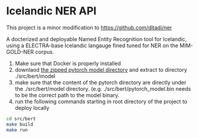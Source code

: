 # Icelandic NER API 

This project is a minor modification to https://github.com/ditadi/ner

A docterized and deployable Named Entity Recognition tool for Icelandic, using a ELECTRA-base Icelandic langauge fined tuned for NER on the MIM-GOLD-NER corpus. 


1) Make sure that Docker is properly installed
2) downlaod [the zipped pytorch model directory](https://drive.google.com/file/d/1LtssB04q-WcJncfEkatt52QSOjTzT8ro/view?usp=sharing) and extract to directory ./src/bert/model
3) make sure that the content of the pytorch directory are directly under the ./src/bert/model directory. (e.g. ./src/bert/pytorch_model.bin needs to be the correct path to the model binary. 
4) run the following commands starting in root directory of the project to deploy locally

```bash
cd src/bert
make build
make run
```


